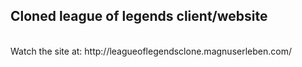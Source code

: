 <h2>Cloned league of legends client/website</h2>
<br>
Watch the site at: http://leagueoflegendsclone.magnuserleben.com/
